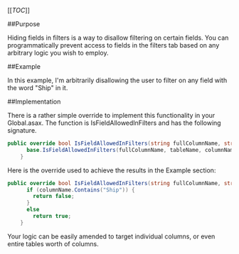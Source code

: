 [[_TOC_]]

##Purpose

Hiding fields in filters is a way to disallow filtering on certain fields. You can programmatically prevent access to fields in the filters tab based on any arbitrary logic you wish to employ. 

##Example

In this example, I'm arbitrarily disallowing the user to filter on any field with the word "Ship" in it. 

##Implementation

There is a rather simple override to implement this functionality in your Global.asax. The function is IsFieldAllowedInFilters and has the following signature. 

```csharp
public override bool IsFieldAllowedInFilters(string fullColumnName, string tableName, string columnName) {
      base.IsFieldAllowedInFilters(fullColumnName, tableName, columnName);
    }
```

Here is the override used to achieve the results in the Example section: 

```csharp
public override bool IsFieldAllowedInFilters(string fullColumnName, string tableName, string columnName) {
      if (columnName.Contains("Ship")) {
        return false;
      }
      else
        return true;        
    }
```

Your logic can be easily amended to target individual columns, or even entire tables worth of columns. 